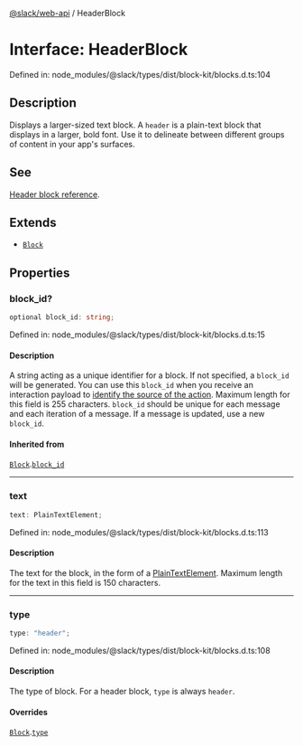 [@slack/web-api](../index.md) / HeaderBlock

# Interface: HeaderBlock

Defined in: node\_modules/@slack/types/dist/block-kit/blocks.d.ts:104

## Description

Displays a larger-sized text block. A `header` is a plain-text block that displays in a larger, bold
font. Use it to delineate between different groups of content in your app's surfaces.

## See

[Header block reference](https://api.slack.com/reference/block-kit/blocks#header).

## Extends

- [`Block`](Block.md)

## Properties

### block\_id?

```ts
optional block_id: string;
```

Defined in: node\_modules/@slack/types/dist/block-kit/blocks.d.ts:15

#### Description

A string acting as a unique identifier for a block. If not specified, a `block_id` will be generated.
You can use this `block_id` when you receive an interaction payload to
[identify the source of the action](https://api.slack.com/interactivity/handling#payloads).
Maximum length for this field is 255 characters. `block_id` should be unique for each message and each iteration of
a message. If a message is updated, use a new `block_id`.

#### Inherited from

[`Block`](Block.md).[`block_id`](Block.md#block_id)

***

### text

```ts
text: PlainTextElement;
```

Defined in: node\_modules/@slack/types/dist/block-kit/blocks.d.ts:113

#### Description

The text for the block, in the form of a [PlainTextElement](PlainTextElement.md).
Maximum length for the text in this field is 150 characters.

***

### type

```ts
type: "header";
```

Defined in: node\_modules/@slack/types/dist/block-kit/blocks.d.ts:108

#### Description

The type of block. For a header block, `type` is always `header`.

#### Overrides

[`Block`](Block.md).[`type`](Block.md#type)
